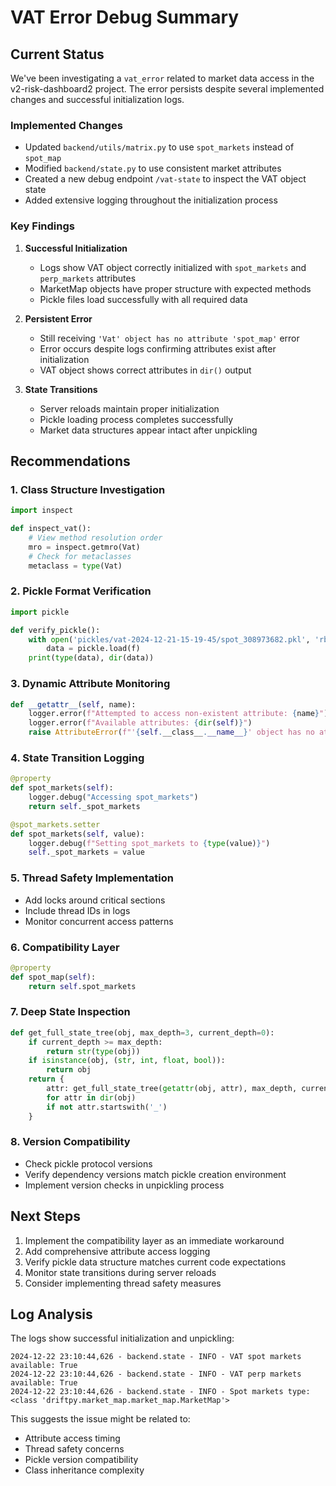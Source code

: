 # VAT Error Debug Summary

## Current Status

We've been investigating a `vat_error` related to market data access in the v2-risk-dashboard2 project. The error persists despite several implemented changes and successful initialization logs.

### Implemented Changes
- Updated `backend/utils/matrix.py` to use `spot_markets` instead of `spot_map`
- Modified `backend/state.py` to use consistent market attributes
- Created a new debug endpoint `/vat-state` to inspect the VAT object state
- Added extensive logging throughout the initialization process

### Key Findings

1. **Successful Initialization**
   - Logs show VAT object correctly initialized with `spot_markets` and `perp_markets` attributes
   - MarketMap objects have proper structure with expected methods
   - Pickle files load successfully with all required data

2. **Persistent Error**
   - Still receiving `'Vat' object has no attribute 'spot_map'` error
   - Error occurs despite logs confirming attributes exist after initialization
   - VAT object shows correct attributes in `dir()` output

3. **State Transitions**
   - Server reloads maintain proper initialization
   - Pickle loading process completes successfully
   - Market data structures appear intact after unpickling

## Recommendations

### 1. Class Structure Investigation
```python
import inspect

def inspect_vat():
    # View method resolution order
    mro = inspect.getmro(Vat)
    # Check for metaclasses
    metaclass = type(Vat)
```

### 2. Pickle Format Verification
```python
import pickle

def verify_pickle():
    with open('pickles/vat-2024-12-21-15-19-45/spot_308973682.pkl', 'rb') as f:
        data = pickle.load(f)
    print(type(data), dir(data))
```

### 3. Dynamic Attribute Monitoring
```python
def __getattr__(self, name):
    logger.error(f"Attempted to access non-existent attribute: {name}")
    logger.error(f"Available attributes: {dir(self)}")
    raise AttributeError(f"'{self.__class__.__name__}' object has no attribute '{name}'")
```

### 4. State Transition Logging
```python
@property
def spot_markets(self):
    logger.debug("Accessing spot_markets")
    return self._spot_markets

@spot_markets.setter
def spot_markets(self, value):
    logger.debug(f"Setting spot_markets to {type(value)}")
    self._spot_markets = value
```

### 5. Thread Safety Implementation
- Add locks around critical sections
- Include thread IDs in logs
- Monitor concurrent access patterns

### 6. Compatibility Layer
```python
@property
def spot_map(self):
    return self.spot_markets
```

### 7. Deep State Inspection
```python
def get_full_state_tree(obj, max_depth=3, current_depth=0):
    if current_depth >= max_depth:
        return str(type(obj))
    if isinstance(obj, (str, int, float, bool)):
        return obj
    return {
        attr: get_full_state_tree(getattr(obj, attr), max_depth, current_depth + 1)
        for attr in dir(obj)
        if not attr.startswith('_')
    }
```

### 8. Version Compatibility
- Check pickle protocol versions
- Verify dependency versions match pickle creation environment
- Implement version checks in unpickling process

## Next Steps

1. Implement the compatibility layer as an immediate workaround
2. Add comprehensive attribute access logging
3. Verify pickle data structure matches current code expectations
4. Monitor state transitions during server reloads
5. Consider implementing thread safety measures

## Log Analysis

The logs show successful initialization and unpickling:

```
2024-12-22 23:10:44,626 - backend.state - INFO - VAT spot markets available: True
2024-12-22 23:10:44,626 - backend.state - INFO - VAT perp markets available: True
2024-12-22 23:10:44,626 - backend.state - INFO - Spot markets type: <class 'driftpy.market_map.market_map.MarketMap'>
```

This suggests the issue might be related to:
- Attribute access timing
- Thread safety concerns
- Pickle version compatibility
- Class inheritance complexity 